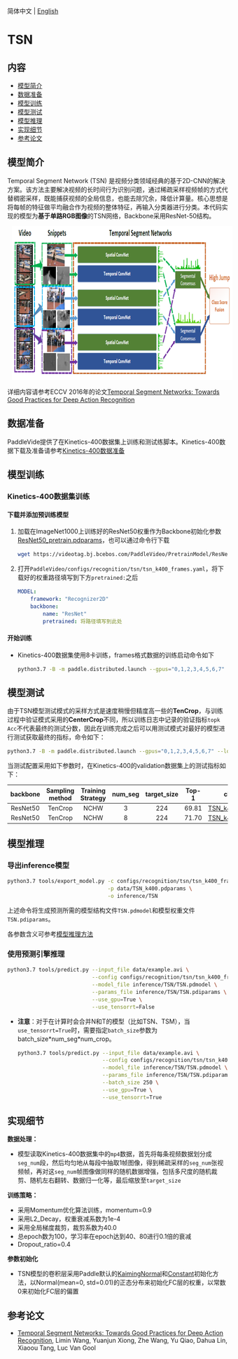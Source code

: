 简体中文 | [English](../../../en/model_zoo/recognition/tsn.md)

# TSN

## 内容

- [模型简介](#模型简介)
- [数据准备](#数据准备)
- [模型训练](#模型训练)
- [模型测试](#模型测试)
- [模型推理](#模型推理)
- [实现细节](#实现细节)
- [参考论文](#参考论文)

## 模型简介

Temporal Segment Network (TSN) 是视频分类领域经典的基于2D-CNN的解决方案。该方法主要解决视频的长时间行为识别问题，通过稀疏采样视频帧的方式代替稠密采样，既能捕获视频的全局信息，也能去除冗余，降低计算量。核心思想是将每帧的特征做平均融合作为视频的整体特征，再输入分类器进行分类。本代码实现的模型为**基于单路RGB图像**的TSN网络，Backbone采用ResNet-50结构。

<div align="center">
<img src="../../../images/tsn_architecture.png" height=350 width=80000 hspace='10'/> <br />
</div>

详细内容请参考ECCV 2016年的论文[Temporal Segment Networks: Towards Good Practices for Deep Action Recognition](https://arxiv.org/abs/1608.00859)

## 数据准备

PaddleVide提供了在Kinetics-400数据集上训练和测试练脚本。Kinetics-400数据下载及准备请参考[Kinetics-400数据准备](../../dataset/k400.md)

## 模型训练

### Kinetics-400数据集训练

#### 下载并添加预训练模型

1. 加载在ImageNet1000上训练好的ResNet50权重作为Backbone初始化参数[ResNet50_pretrain.pdparams](https://videotag.bj.bcebos.com/PaddleVideo/PretrainModel/ResNet50_pretrain.pdparams)，也可以通过命令行下载

   ```bash
   wget https://videotag.bj.bcebos.com/PaddleVideo/PretrainModel/ResNet50_pretrain.pdparams
   ```

2. 打开`PaddleVideo/configs/recognition/tsn/tsn_k400_frames.yaml`，将下载好的权重路径填写到下方`pretrained:`之后

   ```yaml
   MODEL:
       framework: "Recognizer2D"
       backbone:
           name: "ResNet"
           pretrained: 将路径填写到此处
   ```

#### 开始训练

- Kinetics-400数据集使用8卡训练，frames格式数据的训练启动命令如下

  ```bash
  python3.7 -B -m paddle.distributed.launch --gpus="0,1,2,3,4,5,6,7" --log_dir=log_tsn main.py  --validate -c configs/recognition/tsn/tsn_k400_frames.yaml
  ```

## 模型测试

由于TSN模型测试模式的采样方式是速度稍慢但精度高一些的**TenCrop**，与训练过程中验证模式采用的**CenterCrop**不同，所以训练日志中记录的验证指标`topk Acc`不代表最终的测试分数，因此在训练完成之后可以用测试模式对最好的模型进行测试获取最终的指标，命令如下：

```bash
python3.7 -B -m paddle.distributed.launch --gpus="0,1,2,3,4,5,6,7" --log_dir=log_tsn main.py  --test -c configs/recognition/tsn/tsn_k400_frames.yaml -w "output/TSN/TSN_best.pdparams"
```

当测试配置采用如下参数时，在Kinetics-400的validation数据集上的测试指标如下：

| backbone | Sampling method | Training Strategy | num_seg | target_size | Top-1 | checkpoints                                                  |
| :------: | :-------------: | :---------------: | :-----: | :---------: | :---: | ------------------------------------------------------------ |
| ResNet50 |     TenCrop     |       NCHW        |   3    |     224     | 69.81 | [TSN_k400.pdparams](https://videotag.bj.bcebos.com/PaddleVideo-release2.2/TSN_k400.pdparams) |
| ResNet50 |     TenCrop     |       NCHW        |   8    |     224     | 71.70 | [TSN_k400_8.pdparams](https://videotag.bj.bcebos.com/PaddleVideo-release2.2/TSN_k400_8.pdparams) |
## 模型推理

### 导出inference模型

```bash
python3.7 tools/export_model.py -c configs/recognition/tsn/tsn_k400_frames.yaml \
                                -p data/TSN_k400.pdparams \
                                -o inference/TSN
```

上述命令将生成预测所需的模型结构文件`TSN.pdmodel`和模型权重文件`TSN.pdiparams`。

各参数含义可参考[模型推理方法](https://github.com/PaddlePaddle/PaddleVideo/blob/release/2.0/docs/zh-CN/start.md#2-模型推理)

### 使用预测引擎推理

```bash
python3.7 tools/predict.py --input_file data/example.avi \
                           --config configs/recognition/tsn/tsn_k400_frames.yaml \
                           --model_file inference/TSN/TSN.pdmodel \
                           --params_file inference/TSN/TSN.pdiparams \
                           --use_gpu=True \
                           --use_tensorrt=False
```
- **注意**：对于在计算时会合并N和T的模型（比如TSN、TSM），当`use_tensorrt=True`时，需要指定`batch_size`参数为batch_size\*num_seg\*num_crop。

    ```bash
    python3.7 tools/predict.py --input_file data/example.avi \
                               --config configs/recognition/tsn/tsn_k400_frames.yaml \
                               --model_file inference/TSN/TSN.pdmodel \
                               --params_file inference/TSN/TSN.pdiparams \
                               --batch_size 250 \
                               --use_gpu=True \
                               --use_tensorrt=True
    ```
## 实现细节

**数据处理：**

- 模型读取Kinetics-400数据集中的`mp4`数据，首先将每条视频数据划分成`seg_num`段，然后均匀地从每段中抽取1帧图像，得到稀疏采样的`seg_num`张视频帧，再对这`seg_num`帧图像做同样的随机数据增强，包括多尺度的随机裁剪、随机左右翻转、数据归一化等，最后缩放至`target_size`

**训练策略：**

- 采用Momentum优化算法训练，momentum=0.9
- 采用L2_Decay，权重衰减系数为1e-4
- 采用全局梯度裁剪，裁剪系数为40.0
- 总epoch数为100，学习率在epoch达到40、80进行0.1倍的衰减
- Dropout_ratio=0.4

**参数初始化**

- TSN模型的卷积层采用Paddle默认的[KaimingNormal](https://www.paddlepaddle.org.cn/documentation/docs/zh/develop/api/paddle/nn/initializer/KaimingNormal_cn.html#kaimingnormal)和[Constant](https://www.paddlepaddle.org.cn/documentation/docs/zh/develop/api/paddle/nn/initializer/Constant_cn.html#constant)初始化方法，以Normal(mean=0, std=0.01)的正态分布来初始化FC层的权重，以常数0来初始化FC层的偏置

## 参考论文

- [Temporal Segment Networks: Towards Good Practices for Deep Action Recognition](https://arxiv.org/abs/1608.00859), Limin Wang, Yuanjun Xiong, Zhe Wang, Yu Qiao, Dahua Lin, Xiaoou Tang, Luc Van Gool
